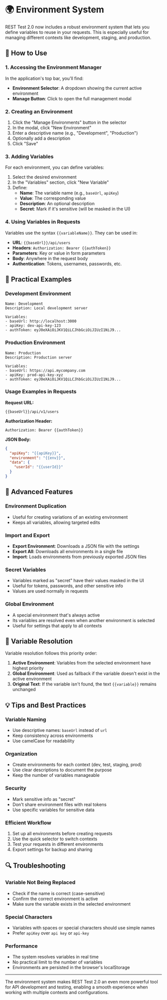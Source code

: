 # 🌍 Environment System

REST Test 2.0 now includes a robust environment system that lets you define variables to reuse in your requests. This is especially useful for managing different contexts like development, staging, and production.

## 🚀 How to Use

### 1. Accessing the Environment Manager

In the application's top bar, you'll find:

- **Environment Selector**: A dropdown showing the current active environment
- **Manage Button**: Click to open the full management modal

### 2. Creating an Environment

1. Click the "Manage Environments" button in the selector
2. In the modal, click "New Environment"
3. Enter a descriptive name (e.g., "Development", "Production")
4. Optionally add a description
5. Click "Save"

### 3. Adding Variables

For each environment, you can define variables:

1. Select the desired environment
2. In the "Variables" section, click "New Variable"
3. Define:
   - **Name**: The variable name (e.g., `baseUrl`, `apiKey`)
   - **Value**: The corresponding value
   - **Description**: An optional description
   - **Secret**: Mark if it's sensitive (will be masked in the UI)

### 4. Using Variables in Requests

Variables use the syntax `{{variableName}}`. They can be used in:

- **URL**: `{{baseUrl}}/api/users`
- **Headers**: `Authorization: Bearer {{authToken}}`
- **Parameters**: Key or value in form parameters
- **Body**: Anywhere in the request body
- **Authentication**: Tokens, usernames, passwords, etc.

## 📝 Practical Examples

### Development Environment

```
Name: Development
Description: Local development server

Variables:
- baseUrl: http://localhost:3000
- apiKey: dev-api-key-123
- authToken: eyJ0eXAiOiJKV1QiLCJhbGciOiJIUzI1NiJ9...
```

### Production Environment

```
Name: Production
Description: Production server

Variables:
- baseUrl: https://api.mycompany.com
- apiKey: prod-api-key-xyz
- authToken: eyJ0eXAiOiJKV1QiLCJhbGciOiJIUzI1NiJ9...
```

### Usage Examples in Requests

**Request URL:**

```
{{baseUrl}}/api/v1/users
```

**Authorization Header:**

```
Authorization: Bearer {{authToken}}
```

**JSON Body:**

```json
{
  "apiKey": "{{apiKey}}",
  "environment": "{{env}}",
  "data": {
    "userId": "{{userId}}"
  }
}
```

## 🔄 Advanced Features

### Environment Duplication

- Useful for creating variations of an existing environment
- Keeps all variables, allowing targeted edits

### Import and Export

- **Export Environment**: Downloads a JSON file with the settings
- **Export All**: Downloads all environments in a single file
- **Import**: Loads environments from previously exported JSON files

### Secret Variables

- Variables marked as "secret" have their values masked in the UI
- Useful for tokens, passwords, and other sensitive info
- Values are used normally in requests

### Global Environment

- A special environment that's always active
- Its variables are resolved even when another environment is selected
- Useful for settings that apply to all contexts

## 🔧 Variable Resolution

Variable resolution follows this priority order:

1. **Active Environment**: Variables from the selected environment have highest priority
2. **Global Environment**: Used as fallback if the variable doesn't exist in the active environment
3. **Original Text**: If the variable isn't found, the text `{{variable}}` remains unchanged

## 💡 Tips and Best Practices

### Variable Naming

- Use descriptive names: `baseUrl` instead of `url`
- Keep consistency across environments
- Use camelCase for readability

### Organization

- Create environments for each context (dev, test, staging, prod)
- Use clear descriptions to document the purpose
- Keep the number of variables manageable

### Security

- Mark sensitive info as "secret"
- Don't share environment files with real tokens
- Use specific variables for sensitive data

### Efficient Workflow

1. Set up all environments before creating requests
2. Use the quick selector to switch contexts
3. Test your requests in different environments
4. Export settings for backup and sharing

## 🔍 Troubleshooting

### Variable Not Being Replaced

- Check if the name is correct (case-sensitive)
- Confirm the correct environment is active
- Make sure the variable exists in the selected environment

### Special Characters

- Variables with spaces or special characters should use simple names
- Prefer `apiKey` over `api key` or `api-key`

### Performance

- The system resolves variables in real time
- No practical limit to the number of variables
- Environments are persisted in the browser's localStorage

---

The environment system makes REST Test 2.0 an even more powerful tool for API development and testing, enabling a smooth experience when working with multiple contexts and configurations.
